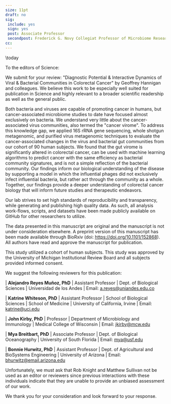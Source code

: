 ```yaml
---
size: 11pt
draft: no
sig:
 include: yes
 sign: yes
 post: Associate Professor
 secondpost: Frederick G. Novy Collegiat Professor of Microbiome Research
cc:
---
```


\today

To the editors of Science:

We submit for your review: "Diagnostic Potential & Interactive Dynamics of Viral & Bacterial Communities in Colorectal Cancer" by Geoffrey Hannigan and colleagues. We believe this work to be especially well suited for publication in Science and highly relevant to a broader scientific readership as well as the general public.

Both bacteria and viruses are capable of promoting cancer in humans, but cancer-associated microbiome studies to date have focused almost exclusively on bacteria. We understand very little about the cancer-associated virus communities, also termed the "cancer virome". To address this knowledge gap, we applied 16S rRNA gene sequencing, whole shotgun metagenomic, and purified virus metagenomic techniques to evaluate the cancer-associated changes in the virus and bacterial gut communities from our cohort of 90 human subjects. We found that the gut virome is significantly altered in colorectal cancer, can be used with machine learning algorithms to predict cancer with the same efficiency as bacterial community signatures, and is not a simple reflection of the bacterial community. Our findings inform our biological understanding of the disease by supporting a model in which the influential phages did not exclusively infect influential bacteria, but rather act through the community as a whole. Together, our findings provide a deeper understanding of colorectal cancer biology that will inform future studies and therapeutic endeavors.

Our lab strives to set high standards of reproducibility and transparency, while generating and publishing high quality data. As such, all analysis work-flows, scripts, and datasets have been made publicly available on GitHub for other researchers to utilize.

The data presented in this manuscript are original and the manuscript is not under consideration elsewhere. A preprint version of this manuscript has been made available through BioRxiv (doi: https://doi.org/10.1101/152868). All authors have read and approve the manuscript for publication.

This study utilized a cohort of human subjects. This study was approved by the University of Michigan Institutional Review Board and all subjects provided informed consent.

We suggest the following reviewers for this publication:

| **Alejandro Reyes Muñoz, PhD**
| Assistant Professor
| Dept. of Biological Sciences
| Universidad de los Andes
| Email: a.reyes@uniandes.edu.co

| **Katrine Whiteson, PhD**
| Assistant Professor
| School of Biological Sciences
| School of Medicine
| University of California, Irvine
| Email: katrine@uci.edu

| **John Kirby, PhD**
| Professor
| Department of Microbiology and Immunology
| Medical College of Wisconsin
| Email: jkirby@mcw.edu

| **Mya Breitbart, PhD**
| Associate Professor
| Dept. of Biological Oceanography
| University of South Florida
| Email: mya@usf.edu

| **Bonnie Hurwitz, PhD**
| Assistant Professor
| Dept. of Agricultural and BioSystems Engineering
| University of Arizona
| Email: bhurwitz@email.arizona.edu

Unfortunately, we must ask that Rob Knight and Matthew Sullivan not be used as an editor or reviewers since previous interactions with these individuals indicate that they are unable to provide an unbiased assessment of our work.

We thank you for your consideration and look forward to your response.
